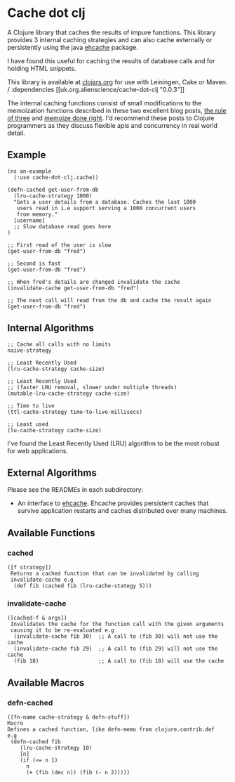 
Cache dot clj
=============

 A Clojure library that caches the results of impure functions. This library provides 3 internal caching strategies and can also cache externally or persistently using the java [ehcache](http://github.com/alienscience/cache-dot-clj/blob/master/ehcache/README.md) package.

I have found this useful for caching the results of database calls and for holding HTML snippets.

This library is available at [clojars.org](http://clojars.org/uk.org.alienscience/cache-dot-clj) for use with Leiningen, Cake or Maven.
/
     :dependencies [[uk.org.alienscience/cache-dot-clj "0.0.3"]]

The internal caching functions consist of small modifications to the memoization functions described in these two excellent blog posts, [the rule of three](http://kotka.de/blog/2010/03/The_Rule_of_Three.html) and [memoize done right](http://kotka.de/blog/2010/03/memoize_done_right.html). I'd recommend these posts to Clojure programmers as they discuss flexible apis and concurrency in real world detail.


Example
-------

    (ns an-example
      (:use cache-dot-clj.cache))

    (defn-cached get-user-from-db 
      (lru-cache-strategy 1000)
      "Gets a user details from a database. Caches the last 1000
       users read in i.e support serving a 1000 concurrent users
       from memory."
      [username]
      ;; Slow database read goes here
    )

    ;; First read of the user is slow
    (get-user-from-db "fred")
 
    ;; Second is fast
    (get-user-from-db "fred")

    ;; When fred's details are changed invalidate the cache
    (invalidate-cache get-user-from-db "fred")

    ;; The next call will read from the db and cache the result again
    (get-user-from-db "fred")

Internal Algorithms
-------------------

    ;; Cache all calls with no limits
    naive-strategy

    ;; Least Recently Used
    (lru-cache-strategy cache-size)

    ;; Least Recently Used 
    ;; (faster LRU removal, slower under multiple threads)
    (mutable-lru-cache-strategy cache-size)
    
    ;; Time to live
    (ttl-cache-strategy time-to-live-millisecs)

    ;; Least used
    (lu-cache-strategy cache-size)

I've found the Least Recently Used (LRU) algorithm to be the most robust for web applications.

External Algorithms
-------------------

Please see the READMEs in each subdirectory:

- An interface to [ehcache](http://github.com/alienscience/cache-dot-clj/blob/master/ehcache/README.md). Ehcache provides persistent caches that survive application restarts and caches distributed over many machines. 


Available Functions
-------------------

### cached

    ([f strategy])
     Returns a cached function that can be invalidated by calling
     invalidate-cache e.g
      (def fib (cached fib (lru-cache-stategy 5)))

### invalidate-cache

    ([cached-f & args])
     Invalidates the cache for the function call with the given arguments
     causing it to be re-evaluated e.g
      (invalidate-cache fib 30)  ;; A call to (fib 30) will not use the cache
      (invalidate-cache fib 29)  ;; A call to (fib 29) will not use the cache
      (fib 18)                   ;; A call to (fib 18) will use the cache

Available Macros
----------------

### defn-cached

    ([fn-name cache-strategy & defn-stuff])
    Macro
    Defines a cached function, like defn-memo from clojure.contrib.def
    e.g
     (defn-cached fib
        (lru-cache-strategy 10)
        [n]
        (if (<= n 1)
          n
          (+ (fib (dec n)) (fib (- n 2)))))
